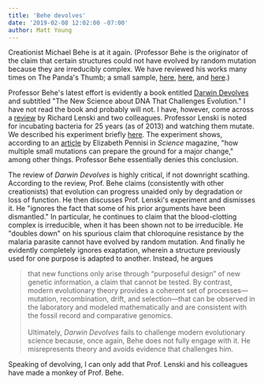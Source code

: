 ```yaml
---
title: 'Behe devolves'
date: '2019-02-08 12:02:00 -07:00'
author: Matt Young
---
```


Creationist Michael Behe is at it again. (Professor Behe is the originator of the claim that certain structures could not have evolved by random mutation because they are irreducibly complex. We have reviewed his works many times on The Panda's Thumb; a small sample, <a href="https://pandasthumb.org/archives/2007/10/full-text-of-th.html">here</a>, <a href="https://pandasthumb.org/archives/2005/06/behes-meaningle.html">here</a>, and <a href="https://pandasthumb.org/archives/2007/07/forrest-and-gro.html">here</a>.) 

Professor Behe's latest effort is evidently a book entitled <a href="https://www.amazon.com/Darwin-Devolves-Science-Challenges-Evolution/dp/0062842617">Darwin Devolves</a> and subtitled "The New Science about DNA That Challenges Evolution." I have not read the book and probably will not. I have, however, come across a <a href="http://science.sciencemag.org/content/363/6427/590.full">review</a> by Richard Lenski and two colleagues. Professor Lenski is noted for incubating bacteria for 25 years (as of 2013) and watching them mutate. We described his experiment briefly <a href="https://pandasthumb.org/archives/2013/11/lenskis-experim.html">here</a>. The experiment shows, according to an <a href="http://science.sciencemag.org/content/342/6160/790.full">article</a> by Elizabeth Pennisi in <i>Science</i> magazine, "how multiple small mutations can prepare the ground for a major change," among other things. Professor Behe 
essentially denies this conclusion.

The review of <i>Darwin Devolves</i> is highly critical, if not downright scathing. According to the review, Prof. Behe  claims  (consistently with other creationists) that evolution can progress unaided only by degradation or loss of function. He then discusses Prof. Lenski's experiment  and dismisses it. He "ignores the fact that some of his prior arguments have been dismantled." In particular, he continues to claim that the blood-clotting complex is irreducible, when it has been shown not to be irreducible. He "doubles down" on his spurious claim that chloroquine resistance by the malaria parasite cannot have evolved by random mutation. And finally he evidently completely ignores exaptation, wherein a structure previously used for one purpose is adapted to another. Instead, he argues 

<blockquote>that new functions only arise through “purposeful design” of new genetic information, a claim that cannot be tested. By contrast, modern evolutionary theory provides a coherent set of processes&mdash;mutation, recombination, drift, and selection&mdash;that can be observed in the laboratory and modeled mathematically and are consistent with the fossil record and comparative genomics.
<br/><br/>
Ultimately, <i>Darwin Devolves</i> fails to challenge modern evolutionary science because, once again, Behe does not fully engage with it. He misrepresents theory and avoids evidence that challenges him.</blockquote>

Speaking of devolving, I can only add that Prof. Lenski and his colleagues have made a monkey of Prof. Behe.
